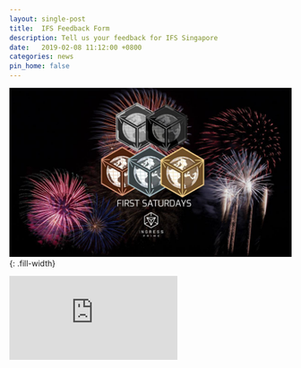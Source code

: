 ```yaml
---
layout: single-post
title:  IFS Feedback Form
description: Tell us your feedback for IFS Singapore
date:   2019-02-08 11:12:00 +0800
categories: news
pin_home: false
---
```


![ingress fs](/assets/images/news/ifs_sg_banner.jpg){: .fill-width}

<iframe src="https://docs.google.com/forms/d/e/1FAIpQLSfo9BsuqyxbJAiYZ27lFRDqKUDMcATk9pIPg8H1KhhxkL73Xw/viewform?embedded=true" frameborder="0" marginheight="0" marginwidth="0"></iframe>